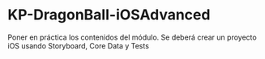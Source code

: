 # KP-DragonBall-iOSAdvanced
Poner en práctica los contenidos del módulo. Se deberá crear un proyecto iOS usando Storyboard, Core Data y Tests
